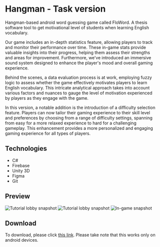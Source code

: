 # Hangman - Task version
Hangman-based android word guessing game called FloWord. A thesis software tool to get motivational level of students when learning English vocabulary.

Our game includes an in-depth statistics feature, allowing players to track and monitor their performance over time. These in-game stats provide valuable insights into their progress, helping them assess their strengths and areas for improvement. Furthermore, we've introduced an immersive sound system designed to enhance the player's mood and overall gaming experience. 

Behind the scenes, a data evaluation process is at work, employing fuzzy logic to assess whether the game effectively motivates players to learn English vocabulary. This intricate analytical approach takes into account various factors and nuances to gauge the level of motivation experienced by players as they engage with the game.

In this version, a notable addition is the introduction of a difficulty selection feature. Players can now tailor their gaming experience to their skill level and preferences by choosing from a range of difficulty settings, spanning from easy for a more relaxed experience to hard for a challenging gameplay. This enhancement provides a more personalized and engaging gaming experience for all types of players.
## Technologies
 - C#
 - Firebase
 - Unity 3D
 - Figma
 - Git
## Preview
![Tutorial lobby snapshot](https://scontent.fmnl33-4.fna.fbcdn.net/v/t1.15752-9/320011688_534101718773152_809945099572654034_n.jpg?_nc_cat=107&ccb=1-7&_nc_sid=ae9488&_nc_eui2=AeGEUfHAW1dj-nxW5bGJXZlwF2iH976BCGoXaIf3voEIamI6Bb0buaFCzDfZ3sJpmcTDgukhdU4UqO7cCqqi-K9z&_nc_ohc=VYrRZbz59tMAX8Bukse&_nc_ht=scontent.fmnl33-4.fna&oh=03_AdQh_QBikA8BDx35ewUsVdPCmXbDikPy6MUqhug-Z0rSJQ&oe=652E00F6)
![Tutorial lobby snapshot](https://scontent.fmnl33-3.fna.fbcdn.net/v/t1.15752-9/320243841_3369141460000474_1226459404483264655_n.jpg?_nc_cat=110&ccb=1-7&_nc_sid=ae9488&_nc_aid=0&_nc_eui2=AeFrXLGKjIT7tfN-VkCivVlNBSgfs98Y1A8FKB-z3xjUD_QeV6DcbWfrBz0Aew4Do1BRvzNNkKIAzaS1HXzBwEHe&_nc_ohc=8EERXcjDX9sAX9b5gzb&_nc_ht=scontent.fmnl33-3.fna&oh=03_AdQBQc5lhmA-am1YcwgWdZBwMFWpDVFCQ_ltJK1JJ-MrrA&oe=652E014F)
![In-game snapshot](https://scontent.fmnl33-1.fna.fbcdn.net/v/t1.15752-9/318948940_671498977795781_2186610864698991232_n.jpg?_nc_cat=100&ccb=1-7&_nc_sid=ae9488&_nc_eui2=AeFW2kWohZemmZSYKZdk-zFGvihTzhDidmi-KFPOEOJ2aAexZXfLXU3lysTKtY2UFwx3BWY69K37ZS9F1Jl0kRgG&_nc_ohc=-EKZKRmVPrQAX9VqFpc&_nc_oc=AQkqjSQMuOBAtYjt8lHXiepk48tfAmA-FtQpKlxRnUR4y9x_HEpOLpA-I8V14-4lmZJ6erfx5SgmrwKS_nH28JSt&_nc_ht=scontent.fmnl33-1.fna&oh=03_AdQixr3-OTAYXHeIRj0fkg-E2mUy3DbTT5OSwU_veAJr6A&oe=652DF45F)
## Download
To download, please click [this link](https://www.mediafire.com/file/k7r4otodde06sy5/floword-task.apk/file?fbclid=IwAR2EtrHLZl3kzHy1dx0ShIKJXqeAtnBZJAFdOsjNPBvR16ly-v9TrGtfaFo). Please take note that this works only on android devices.

